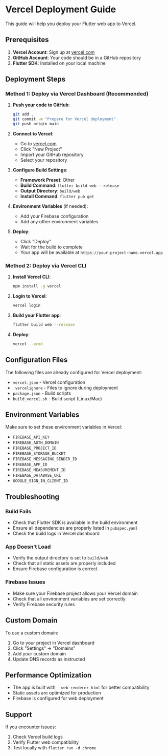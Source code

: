 # Vercel Deployment Guide

This guide will help you deploy your Flutter web app to Vercel.

## Prerequisites

1. **Vercel Account**: Sign up at [vercel.com](https://vercel.com)
2. **GitHub Account**: Your code should be in a GitHub repository
3. **Flutter SDK**: Installed on your local machine

## Deployment Steps

### Method 1: Deploy via Vercel Dashboard (Recommended)

1. **Push your code to GitHub**:

   ```bash
   git add .
   git commit -m "Prepare for Vercel deployment"
   git push origin main
   ```

2. **Connect to Vercel**:

   - Go to [vercel.com](https://vercel.com)
   - Click "New Project"
   - Import your GitHub repository
   - Select your repository

3. **Configure Build Settings**:

   - **Framework Preset**: Other
   - **Build Command**: `flutter build web --release`
   - **Output Directory**: `build/web`
   - **Install Command**: `flutter pub get`

4. **Environment Variables** (if needed):

   - Add your Firebase configuration
   - Add any other environment variables

5. **Deploy**:
   - Click "Deploy"
   - Wait for the build to complete
   - Your app will be available at `https://your-project-name.vercel.app`

### Method 2: Deploy via Vercel CLI

1. **Install Vercel CLI**:

   ```bash
   npm install -g vercel
   ```

2. **Login to Vercel**:

   ```bash
   vercel login
   ```

3. **Build your Flutter app**:

   ```bash
   flutter build web --release
   ```

4. **Deploy**:
   ```bash
   vercel --prod
   ```

## Configuration Files

The following files are already configured for Vercel deployment:

- `vercel.json` - Vercel configuration
- `.vercelignore` - Files to ignore during deployment
- `package.json` - Build scripts
- `build_vercel.sh` - Build script (Linux/Mac)

## Environment Variables

Make sure to set these environment variables in Vercel:

- `FIREBASE_API_KEY`
- `FIREBASE_AUTH_DOMAIN`
- `FIREBASE_PROJECT_ID`
- `FIREBASE_STORAGE_BUCKET`
- `FIREBASE_MESSAGING_SENDER_ID`
- `FIREBASE_APP_ID`
- `FIREBASE_MEASUREMENT_ID`
- `FIREBASE_DATABASE_URL`
- `GOOGLE_SIGN_IN_CLIENT_ID`

## Troubleshooting

### Build Fails

- Check that Flutter SDK is available in the build environment
- Ensure all dependencies are properly listed in `pubspec.yaml`
- Check the build logs in Vercel dashboard

### App Doesn't Load

- Verify the output directory is set to `build/web`
- Check that all static assets are properly included
- Ensure Firebase configuration is correct

### Firebase Issues

- Make sure your Firebase project allows your Vercel domain
- Check that all environment variables are set correctly
- Verify Firebase security rules

## Custom Domain

To use a custom domain:

1. Go to your project in Vercel dashboard
2. Click "Settings" → "Domains"
3. Add your custom domain
4. Update DNS records as instructed

## Performance Optimization

- The app is built with `--web-renderer html` for better compatibility
- Static assets are optimized for production
- Firebase is configured for web deployment

## Support

If you encounter issues:

1. Check Vercel build logs
2. Verify Flutter web compatibility
3. Test locally with `flutter run -d chrome`
